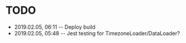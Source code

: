# TODO

- 2019.02.05, 06:11 -- Deploy build
- 2019.02.05, 05:48 -- Jest testing for TimezoneLoader/DataLoader?
